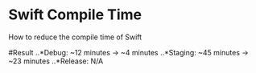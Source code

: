 # Swift Compile Time
How to reduce the compile time of Swift

#Result
..*Debug: ~12 minutes → ~4 minutes
..*Staging: ~45 minutes → ~23 minutes
..*Release: N/A
